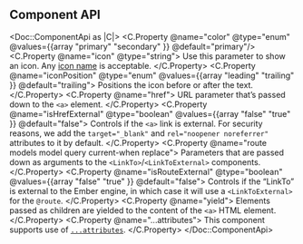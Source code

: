 ## Component API

<Doc::ComponentApi as |C|>
  <C.Property @name="color" @type="enum" @values={{array "primary" "secondary" }} @default="primary"/>
  <C.Property @name="icon" @type="string">
    Use this parameter to show an icon. Any [icon name](/foundations/icons) is acceptable.
  </C.Property>
  <C.Property @name="iconPosition" @type="enum" @values={{array "leading" "trailing" }} @default="trailing">
    Positions the icon before or after the text.
  </C.Property>
  <C.Property @name="href">
    URL parameter that’s passed down to the `<a>` element.
  </C.Property>
  <C.Property @name="isHrefExternal" @type="boolean" @values={{array "false" "true" }} @default="false">
    Controls if the `<a>` link is external. For security reasons, we add the `target="_blank"` and `rel="noopener noreferrer"` attributes to it by default.
  </C.Property>
  <C.Property @name="route models model query current-when replace">
    Parameters that are passed down as arguments to the `<LinkTo>`/`<LinkToExternal>` components.
  </C.Property>
  <C.Property @name="isRouteExternal" @type="boolean" @values={{array "false" "true" }} @default="false">
    Controls if the “LinkTo” is external to the Ember engine, in which case it will use a `<LinkToExternal>` for the `@route`.
  </C.Property>
  <C.Property @name="yield">
    Elements passed as children are yielded to the content of the `<a>` HTML element.
  </C.Property>
  <C.Property @name="...attributes">
    This component supports use of [`...attributes`](https://guides.emberjs.com/release/in-depth-topics/patterns-for-components/#toc_attribute-ordering).
  </C.Property>
</Doc::ComponentApi>
